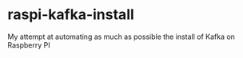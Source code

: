 # raspi-kafka-install
My attempt at automating as much as possible the install of Kafka on Raspberry PI

